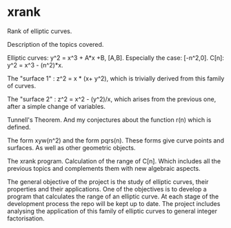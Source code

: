 # xrank
Rank of elliptic curves.

Description of the topics covered.

Elliptic curves: y^2 = x^3 + A*x +B, [A,B].
Especially the case: [-n^2,0]. C[n]: y^2 = x^3 - (n^2)*x.

The "surface 1" : z^2 = x * (x+ y^2), 
which is trivially derived from this family of curves.

The "surface 2" : z^2 = x^2 - (y^2)/x, 
which arises from the previous one, 
after a simple change of variables.

Tunnell's Theorem.
And my conjectures about the function r(n) which is defined.

The form xyw(n^2) and the form pqrs(n).
These forms give curve points and surfaces.
As well as other geometric objects.

The xrank program. Calculation of the range of C[n].
Which includes all the previous topics and complements them 
with new algebraic aspects.

The general objective of the project is the study of elliptic curves, their properties and their applications. One of the objectives is to develop a program that calculates the range of an elliptic curve. At each stage of the development process the repo will be kept up to date. The project includes analysing the application of this family of elliptic curves to general integer factorisation.

